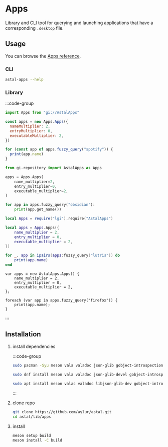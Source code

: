 # Apps

Library and CLI tool for querying and launching applications that have a
corresponding `.desktop` file.

## Usage

You can browse the [Apps reference](https://aylur.github.io/libastal/apps).

### CLI

```sh
astal-apps --help
```

### Library

:::code-group

```js [<i class="devicon-javascript-plain"></i> JavaScript]
import Apps from "gi://AstalApps"

const apps = new Apps.Apps({
  nameMultiplier: 2,
  entryMultiplier: 0,
  executableMultiplier: 2,
})

for (const app of apps.fuzzy_query("spotify")) {
  print(app.name)
}
```

```py [<i class="devicon-python-plain"></i> Python]
from gi.repository import AstalApps as Apps

apps = Apps.Apps(
    name_multiplier=2,
    entry_multiplier=0,
    executable_multiplier=2,
)

for app in apps.fuzzy_query("obsidian"):
    print(app.get_name())

```

```lua [<i class="devicon-lua-plain"></i> Lua]
local Apps = require("lgi").require("AstalApps")

local apps = Apps.Apps({
    name_multiplier = 2,
    entry_multiplier = 0,
    executable_multiplier = 2,
})

for _, app in ipairs(apps:fuzzy_query("lutris")) do
    print(app.name)
end
```

```vala [<i class="devicon-vala-plain"></i> Vala]
var apps = new AstalApps.Apps() {
    name_multiplier = 2,
    entry_multiplier = 0,
    executable_multiplier = 2,
};

foreach (var app in apps.fuzzy_query("firefox")) {
    print(app.name);
}
```

:::

## Installation

1. install dependencies

   :::code-group

   ```sh [<i class="devicon-archlinux-plain"></i> Arch]
   sudo pacman -Syu meson vala valadoc json-glib gobject-introspection
   ```

   ```sh [<i class="devicon-fedora-plain"></i> Fedora]
   sudo dnf install meson vala valadoc json-glib-devel gobject-introspection-devel
   ```

   ```sh [<i class="devicon-ubuntu-plain"></i> Ubuntu]
   sudo apt install meson valac valadoc libjson-glib-dev gobject-introspection
   ```

   :::

2. clone repo

   ```sh
   git clone https://github.com/aylur/astal.git
   cd astal/lib/apps
   ```

3. install

   ```sh
   meson setup build
   meson install -C build
   ```
